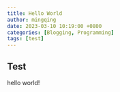 ```yaml
---
title: Hello World
author: mingqing
date: 2023-03-10 10:19:00 +0800
categories: [Blogging, Programming]
tags: [test]
---
```


## Test

hello world!
